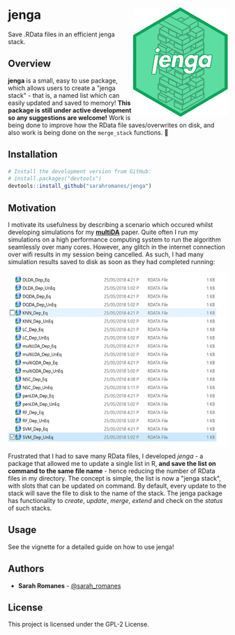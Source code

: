 jenga <img src="man/figures/jenga-icon.png" align="right"  height="250" width="217"/>
======================================================

Save .RData files in an efficient jenga stack.

Overview
--------

**jenga** is a small, easy to use package, which allows users to create a "jenga stack" - that is, a named list which can easily updated and saved to memory! **This package is still under active development so any suggestions are welcome!** Work is being done to improve how the RData file saves/overwrites on disk, and also work is being done on the `merge_stack` functions. :construction:

Installation
--------

```r
# Install the development version from GitHub:
# install.packages("devtools")
devtools::install_github("sarahromanes/jenga")

```



Motivation
---------

I motivate its usefulness by describing a scenario which occured whilst developing simulations for my [**multiDA**]("https://github.com/sarahromanes/multiDA") paper. Quite often I run my simulations on a high performance computing system to run the algorithm seamlessly over many cores. However, any glitch in the internet connection over wifi results in my session being cancelled. As such, I had many simulation results saved to disk as soon as they had completed running:

<img src="man/figures/moti.jpg" align="center"  height="400"/>

Frustrated that I had to save many RData files, I developed *jenga* - a package that allowed me to update a single list in R, **and save the list on command to the same file name** - hence reducing the number of RData files in my directory. The concept is simple, the list is now a "jenga stack", with slots that can be updated on command. By default, every update to the stack will save the file to disk to the name of the stack. The jenga package has functionality to *create*, *update*, *merge*, *extend* and check on the *status* of such stacks.




Usage
-----

See the vignette for a detailed guide on how to use jenga! 

## Authors

* **Sarah Romanes**  - [@sarah_romanes](https://twitter.com/sarah_romanes)

## License

This project is licensed under the GPL-2 License.



